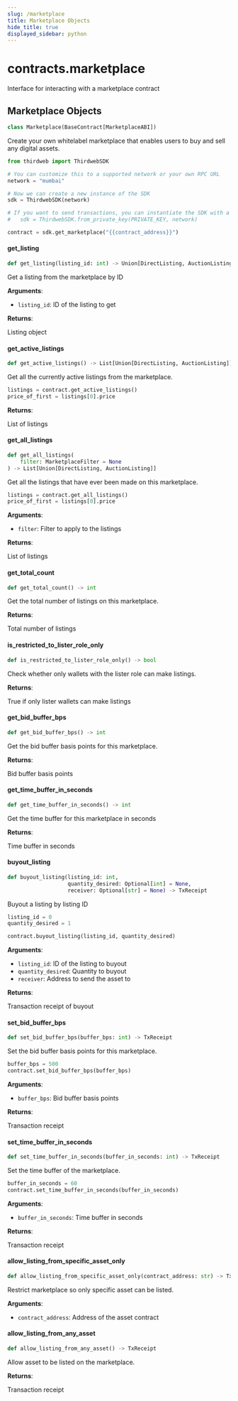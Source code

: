 ```yaml
---
slug: /marketplace
title: Marketplace Objects
hide_title: true
displayed_sidebar: python
---
```


<a id="contracts.marketplace"></a>

# contracts.marketplace

Interface for interacting with a marketplace contract

<a id="contracts.marketplace.Marketplace"></a>

## Marketplace Objects

```python
class Marketplace(BaseContract[MarketplaceABI])
```

Create your own whitelabel marketplace that enables users to buy and sell any digital assets.

```python
from thirdweb import ThirdwebSDK

# You can customize this to a supported network or your own RPC URL
network = "mumbai"

# Now we can create a new instance of the SDK
sdk = ThirdwebSDK(network)

# If you want to send transactions, you can instantiate the SDK with a private key instead:
#   sdk = ThirdwebSDK.from_private_key(PRIVATE_KEY, network)

contract = sdk.get_marketplace("{{contract_address}}")
```

<a id="contracts.marketplace.Marketplace.get_listing"></a>

#### get_listing

```python
def get_listing(listing_id: int) -> Union[DirectListing, AuctionListing]
```

Get a listing from the marketplace by ID

**Arguments**:

- `listing_id`: ID of the listing to get

**Returns**:

Listing object

<a id="contracts.marketplace.Marketplace.get_active_listings"></a>

#### get_active_listings

```python
def get_active_listings() -> List[Union[DirectListing, AuctionListing]]
```

Get all the currently active listings from the marketplace.

```python
listings = contract.get_active_listings()
price_of_first = listings[0].price
```

**Returns**:

List of listings

<a id="contracts.marketplace.Marketplace.get_all_listings"></a>

#### get_all_listings

```python
def get_all_listings(
    filter: MarketplaceFilter = None
) -> List[Union[DirectListing, AuctionListing]]
```

Get all the listings that have ever been made on this marketplace.

```python
listings = contract.get_all_listings()
price_of_first = listings[0].price
```

**Arguments**:

- `filter`: Filter to apply to the listings

**Returns**:

List of listings

<a id="contracts.marketplace.Marketplace.get_total_count"></a>

#### get_total_count

```python
def get_total_count() -> int
```

Get the total number of listings on this marketplace.

**Returns**:

Total number of listings

<a id="contracts.marketplace.Marketplace.is_restricted_to_lister_role_only"></a>

#### is_restricted_to_lister_role_only

```python
def is_restricted_to_lister_role_only() -> bool
```

Check whether only wallets with the lister role can make listings.

**Returns**:

True if only lister wallets can make listings

<a id="contracts.marketplace.Marketplace.get_bid_buffer_bps"></a>

#### get_bid_buffer_bps

```python
def get_bid_buffer_bps() -> int
```

Get the bid buffer basis points for this marketplace.

**Returns**:

Bid buffer basis points

<a id="contracts.marketplace.Marketplace.get_time_buffer_in_seconds"></a>

#### get_time_buffer_in_seconds

```python
def get_time_buffer_in_seconds() -> int
```

Get the time buffer for this marketplace in seconds

**Returns**:

Time buffer in seconds

<a id="contracts.marketplace.Marketplace.buyout_listing"></a>

#### buyout_listing

```python
def buyout_listing(listing_id: int,
                   quantity_desired: Optional[int] = None,
                   receiver: Optional[str] = None) -> TxReceipt
```

Buyout a listing by listing ID

```python
listing_id = 0
quantity_desired = 1

contract.buyout_listing(listing_id, quantity_desired)
```

**Arguments**:

- `listing_id`: ID of the listing to buyout
- `quantity_desired`: Quantity to buyout
- `receiver`: Address to send the asset to

**Returns**:

Transaction receipt of buyout

<a id="contracts.marketplace.Marketplace.set_bid_buffer_bps"></a>

#### set_bid_buffer_bps

```python
def set_bid_buffer_bps(buffer_bps: int) -> TxReceipt
```

Set the bid buffer basis points for this marketplace.

```python
buffer_bps = 500
contract.set_bid_buffer_bps(buffer_bps)
```

**Arguments**:

- `buffer_bps`: Bid buffer basis points

**Returns**:

Transaction receipt

<a id="contracts.marketplace.Marketplace.set_time_buffer_in_seconds"></a>

#### set_time_buffer_in_seconds

```python
def set_time_buffer_in_seconds(buffer_in_seconds: int) -> TxReceipt
```

Set the time buffer of the marketplace.

```python
buffer_in_seconds = 60
contract.set_time_buffer_in_seconds(buffer_in_seconds)
```

**Arguments**:

- `buffer_in_seconds`: Time buffer in seconds

**Returns**:

Transaction receipt

<a id="contracts.marketplace.Marketplace.allow_listing_from_specific_asset_only"></a>

#### allow_listing_from_specific_asset_only

```python
def allow_listing_from_specific_asset_only(contract_address: str) -> TxReceipt
```

Restrict marketplace so only specific asset can be listed.

**Arguments**:

- `contract_address`: Address of the asset contract

<a id="contracts.marketplace.Marketplace.allow_listing_from_any_asset"></a>

#### allow_listing_from_any_asset

```python
def allow_listing_from_any_asset() -> TxReceipt
```

Allow asset to be listed on the marketplace.

**Returns**:

Transaction receipt
